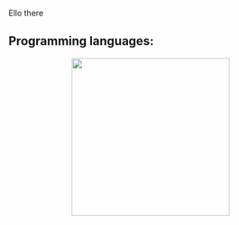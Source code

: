 Ello there

## Programming languages:
  <p align="center"><img height="280em" src="https://github-readme-stats-eight-theta.vercel.app/api/top-langs/?username=jiraffe1&layout=compact&langs_count=8&theme=algolia"/></p>

